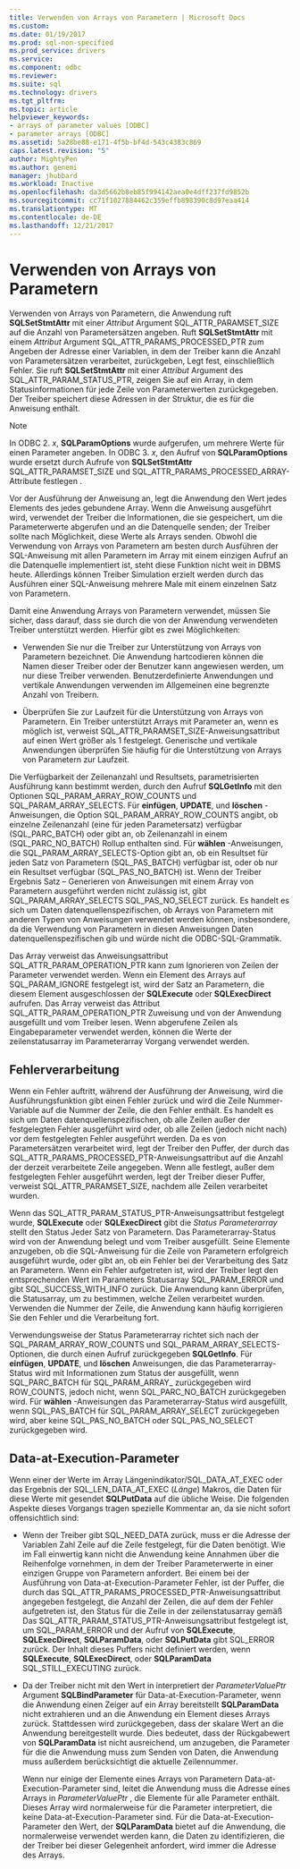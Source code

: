 ```yaml
---
title: Verwenden von Arrays von Parametern | Microsoft Docs
ms.custom: 
ms.date: 01/19/2017
ms.prod: sql-non-specified
ms.prod_service: drivers
ms.service: 
ms.component: odbc
ms.reviewer: 
ms.suite: sql
ms.technology: drivers
ms.tgt_pltfrm: 
ms.topic: article
helpviewer_keywords:
- arrays of parameter values [ODBC]
- parameter arrays [ODBC]
ms.assetid: 5a28be88-e171-4f5b-bf4d-543c4383c869
caps.latest.revision: "5"
author: MightyPen
ms.author: genemi
manager: jhubbard
ms.workload: Inactive
ms.openlocfilehash: da3d5662b8eb85f994142aea0e4dff237fd9852b
ms.sourcegitcommit: cc71f1027884462c359effb898390c8d97eaa414
ms.translationtype: MT
ms.contentlocale: de-DE
ms.lasthandoff: 12/21/2017
---
```

# <a name="using-arrays-of-parameters"></a>Verwenden von Arrays von Parametern
Verwenden von Arrays von Parametern, die Anwendung ruft **SQLSetStmtAttr** mit einer *Attribut* Argument SQL_ATTR_PARAMSET_SIZE auf die Anzahl von Parametersätzen angeben. Ruft **SQLSetStmtAttr** mit einem *Attribut* Argument SQL_ATTR_PARAMS_PROCESSED_PTR zum Angeben der Adresse einer Variablen, in dem der Treiber kann die Anzahl von Parametersätzen verarbeitet, zurückgeben, Legt fest, einschließlich Fehler. Sie ruft **SQLSetStmtAttr** mit einer *Attribut* Argument des SQL_ATTR_PARAM_STATUS_PTR, zeigen Sie auf ein Array, in dem Statusinformationen für jede Zeile von Parameterwerten zurückgegeben. Der Treiber speichert diese Adressen in der Struktur, die es für die Anweisung enthält.  
  
> [!NOTE]  
>  In ODBC 2. *x*, **SQLParamOptions** wurde aufgerufen, um mehrere Werte für einen Parameter angeben. In ODBC 3. *x*, den Aufruf von **SQLParamOptions** wurde ersetzt durch Aufrufe von **SQLSetStmtAttr** SQL_ATTR_PARAMSET_SIZE und SQL_ATTR_PARAMS_PROCESSED_ARRAY-Attribute festlegen .  
  
 Vor der Ausführung der Anweisung an, legt die Anwendung den Wert jedes Elements des jedes gebundene Array. Wenn die Anweisung ausgeführt wird, verwendet der Treiber die Informationen, die sie gespeichert, um die Parameterwerte abgerufen und an die Datenquelle senden; der Treiber sollte nach Möglichkeit, diese Werte als Arrays senden. Obwohl die Verwendung von Arrays von Parametern am besten durch Ausführen der SQL-Anweisung mit allen Parametern im Array mit einem einzigen Aufruf an die Datenquelle implementiert ist, steht diese Funktion nicht weit in DBMS heute. Allerdings können Treiber Simulation erzielt werden durch das Ausführen einer SQL-Anweisung mehrere Male mit einem einzelnen Satz von Parametern.  
  
 Damit eine Anwendung Arrays von Parametern verwendet, müssen Sie sicher, dass darauf, dass sie durch die von der Anwendung verwendeten Treiber unterstützt werden. Hierfür gibt es zwei Möglichkeiten:  
  
-   Verwenden Sie nur die Treiber zur Unterstützung von Arrays von Parametern bezeichnet. Die Anwendung hartcodieren können die Namen dieser Treiber oder der Benutzer kann angewiesen werden, um nur diese Treiber verwenden. Benutzerdefinierte Anwendungen und vertikale Anwendungen verwenden im Allgemeinen eine begrenzte Anzahl von Treibern.  
  
-   Überprüfen Sie zur Laufzeit für die Unterstützung von Arrays von Parametern. Ein Treiber unterstützt Arrays mit Parameter an, wenn es möglich ist, verweist SQL_ATTR_PARAMSET_SIZE-Anweisungsattribut auf einen Wert größer als 1 festgelegt. Generische und vertikale Anwendungen überprüfen Sie häufig für die Unterstützung von Arrays von Parametern zur Laufzeit.  
  
 Die Verfügbarkeit der Zeilenanzahl und Resultsets, parametrisierten Ausführung kann bestimmt werden, durch den Aufruf **SQLGetInfo** mit den Optionen SQL_PARAM_ARRAY_ROW_COUNTS und SQL_PARAM_ARRAY_SELECTS. Für **einfügen**, **UPDATE**, und **löschen** -Anweisungen, die Option SQL_PARAM_ARRAY_ROW_COUNTS angibt, ob einzelne Zeilenanzahl (eine für jeden Parametersatz) verfügbar (SQL_PARC_BATCH) oder gibt an, ob Zeilenanzahl in einem (SQL_PARC_NO_BATCH) Rollup enthalten sind. Für **wählen** -Anweisungen, die SQL_PARAM_ARRAY_SELECTS-Option gibt an, ob ein Resultset für jeden Satz von Parametern (SQL_PAS_BATCH) verfügbar ist, oder ob nur ein Resultset verfügbar (SQL_PAS_NO_BATCH) ist. Wenn der Treiber Ergebnis Satz – Generieren von Anweisungen mit einem Array von Parametern ausgeführt werden nicht zulässig ist, gibt SQL_PARAM_ARRAY_SELECTS SQL_PAS_NO_SELECT zurück. Es handelt es sich um Daten datenquellenspezifischen, ob Arrays von Parametern mit anderen Typen von Anweisungen verwendet werden können, insbesondere, da die Verwendung von Parametern in diesen Anweisungen Daten datenquellenspezifischen gib und würde nicht die ODBC-SQL-Grammatik.  
  
 Das Array verweist das Anweisungsattribut SQL_ATTR_PARAM_OPERATION_PTR kann zum Ignorieren von Zeilen der Parameter verwendet werden. Wenn ein Element des Arrays auf SQL_PARAM_IGNORE festgelegt ist, wird der Satz an Parametern, die diesem Element ausgeschlossen der **SQLExecute** oder **SQLExecDirect** aufrufen. Das Array verweist das Attribut SQL_ATTR_PARAM_OPERATION_PTR Zuweisung und von der Anwendung ausgefüllt und vom Treiber lesen. Wenn abgerufene Zeilen als Eingabeparameter verwendet werden, können die Werte der zeilenstatusarray im Parameterarray Vorgang verwendet werden.  
  
## <a name="error-processing"></a>Fehlerverarbeitung  
 Wenn ein Fehler auftritt, während der Ausführung der Anweisung, wird die Ausführungsfunktion gibt einen Fehler zurück und wird die Zeile Nummer-Variable auf die Nummer der Zeile, die den Fehler enthält. Es handelt es sich um Daten datenquellenspezifischen, ob alle Zeilen außer der festgelegten Fehler ausgeführt wird oder, ob alle Zeilen (jedoch nicht nach) vor dem festgelegten Fehler ausgeführt werden. Da es von Parametersätzen verarbeitet wird, legt der Treiber den Puffer, der durch das SQL_ATTR_PARAMS_PROCESSED_PTR-Anweisungsattribut auf die Anzahl der derzeit verarbeitete Zeile angegeben. Wenn alle festlegt, außer dem festgelegten Fehler ausgeführt werden, legt der Treiber dieser Puffer, verweist SQL_ATTR_PARAMSET_SIZE, nachdem alle Zeilen verarbeitet wurden.  
  
 Wenn das SQL_ATTR_PARAM_STATUS_PTR-Anweisungsattribut festgelegt wurde, **SQLExecute** oder **SQLExecDirect** gibt die *Status Parameterarray* stellt den Status Jeder Satz von Parametern. Das Parameterarray-Status wird von der Anwendung belegt und vom Treiber ausgefüllt. Seine Elemente anzugeben, ob die SQL-Anweisung für die Zeile von Parametern erfolgreich ausgeführt wurde, oder gibt an, ob ein Fehler bei der Verarbeitung des Satz an Parametern. Wenn ein Fehler aufgetreten ist, wird der Treiber legt den entsprechenden Wert im Parameters Statusarray SQL_PARAM_ERROR und gibt SQL_SUCCESS_WITH_INFO zurück. Die Anwendung kann überprüfen, die Statusarray, um zu bestimmen, welche Zeilen verarbeitet wurden. Verwenden die Nummer der Zeile, die Anwendung kann häufig korrigieren Sie den Fehler und die Verarbeitung fort.  
  
 Verwendungsweise der Status Parameterarray richtet sich nach der SQL_PARAM_ARRAY_ROW_COUNTS und SQL_PARAM_ARRAY_SELECTS-Optionen, die durch einen Aufruf zurückgegeben **SQLGetInfo**. Für **einfügen**, **UPDATE**, und **löschen** Anweisungen, die das Parameterarray-Status wird mit Informationen zum Status der ausgefüllt, wenn SQL_PARC_BATCH für SQL_PARAM_ARRAY_ zurückgegeben wird ROW_COUNTS, jedoch nicht, wenn SQL_PARC_NO_BATCH zurückgegeben wird. Für **wählen** -Anweisungen das Parameterarray-Status wird ausgefüllt, wenn SQL_PAS_BATCH für SQL_PARAM_ARRAY_SELECT zurückgegeben wird, aber keine SQL_PAS_NO_BATCH oder SQL_PAS_NO_SELECT zurückgegeben wird.  
  
## <a name="data-at-execution-parameters"></a>Data-at-Execution-Parameter  
 Wenn einer der Werte im Array Längenindikator/SQL_DATA_AT_EXEC oder das Ergebnis der SQL_LEN_DATA_AT_EXEC (*Länge*) Makros, die Daten für diese Werte mit gesendet **SQLPutData** auf die übliche Weise. Die folgenden Aspekte dieses Vorgangs tragen spezielle Kommentar an, da sie nicht sofort offensichtlich sind:  
  
-   Wenn der Treiber gibt SQL_NEED_DATA zurück, muss er die Adresse der Variablen Zahl Zeile auf die Zeile festgelegt, für die Daten benötigt. Wie im Fall einwertig kann nicht die Anwendung keine Annahmen über die Reihenfolge vornehmen, in dem der Treiber Parameterwerte in einer einzigen Gruppe von Parametern anfordert. Bei einem bei der Ausführung von Data-at-Execution-Parameter Fehler, ist der Puffer, die durch das SQL_ATTR_PARAMS_PROCESSED_PTR-Anweisungsattribut angegeben festgelegt, die Anzahl der Zeilen, die auf dem der Fehler aufgetreten ist, den Status für die Zeile in der zeilenstatusarray gemäß Das SQL_ATTR_PARAM_STATUS_PTR-Anweisungsattribut festgelegt ist, um SQL_PARAM_ERROR und der Aufruf von **SQLExecute**, **SQLExecDirect**, **SQLParamData**, oder  **SQLPutData** gibt SQL_ERROR zurück. Der Inhalt dieses Puffers nicht definiert werden, wenn **SQLExecute**, **SQLExecDirect**, oder **SQLParamData** SQL_STILL_EXECUTING zurück.  
  
-   Da der Treiber nicht mit den Wert in interpretiert der *ParameterValuePtr* Argument **SQLBindParameter** für Data-at-Execution-Parameter, wenn die Anwendung einen Zeiger auf ein Array bereitstellt  **SQLParamData** nicht extrahieren und an die Anwendung ein Element dieses Arrays zurück. Stattdessen wird zurückgegeben, dass der skalare Wert an die Anwendung bereitgestellt wurde. Dies bedeutet, dass der Rückgabewert von **SQLParamData** ist nicht ausreichend, um anzugeben, die Parameter für die die Anwendung muss zum Senden von Daten, die Anwendung muss außerdem berücksichtigt die aktuelle Zeilennummer.  
  
     Wenn nur einige der Elemente eines Arrays von Parametern Data-at-Execution-Parameter sind, leitet die Anwendung muss die Adresse eines Arrays in *ParameterValuePtr* , die Elemente für alle Parameter enthält. Dieses Array wird normalerweise für die Parameter interpretiert, die keine Data-at-Execution-Parameter sind. Für die Data-at-Execution-Parameter den Wert, der **SQLParamData** bietet auf die Anwendung, die normalerweise verwendet werden kann, die Daten zu identifizieren, die der Treiber bei dieser Gelegenheit anfordert, wird immer die Adresse des Arrays.
